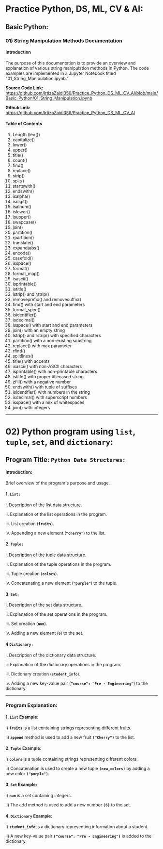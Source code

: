 # **Practice Python, DS, ML, CV & AI:**

## **Basic Python:**

### **01) String Manipulation Methods Documentation**
#### **Introduction**
The purpose of this documentation is to provide an overview and explanation of various string manipulation methods in Python. The code examples are implemented in a Jupyter Notebook titled "01_String_Manipulation.ipynb."

**Source Code Link:**  https://github.com/IrtizaZaidi356/Practice_Python_DS_ML_CV_AI/blob/main/Basic_Python/01_String_Manipulation.ipynb

**Github Link:** https://github.com/IrtizaZaidi356/Practice_Python_DS_ML_CV_AI

#### **Table of Contents**

 1) Length (len())
 2) capitalize()
 3) lower()
 4) upper()
 5) title()
 6) count()
 7) find()
 8) replace()
 9) strip()
 10) split()
 11) startswith()
 12) endswith()
 13) isalpha()
 14) isdigit()
 15) isalnum()
 16) islower()
 17) isupper()
 18) swapcase()
 19) join()
 20) partition()
 21) rpartition()
 22) translate()
 23) expandtabs()
 24) encode()
 25) casefold()
 26) isspace()
 27) format()
 28) format_map()
 29) isascii()
 30) isprintable()
 31) istitle()
 32) lstrip() and rstrip()
 33) removeprefix() and removesuffix()
 34) find() with start and end parameters
 35) format_spec()
 36) isidentifier()
 37) isdecimal()
 38) isspace() with start and end parameters
 39) join() with an empty string
 40) lstrip() and rstrip() with specified characters
 41) partition() with a non-existing substring
 42) replace() with max parameter
 43) rfind()
 44) splitlines()
 45) title() with accents
 46) isascii() with non-ASCII characters
 47) isprintable() with non-printable characters
 48) istitle() with proper titlecased string
 49) zfill() with a negative number
 50) endswith() with tuple of suffixes
 51) isidentifier() with numbers in the string
 52) isdecimal() with superscript numbers
 53) isspace() with a mix of whitespaces
 54) join() with integers

---

# **02) Python program using `list`, `tuple`, `set`, and `dictionary`:**

## **Program Title: `Python Data Structures:`**

#### **Introduction:**
   Brief overview of the program's purpose and usage.

#### **1. `List:`**
   i. Description of the list data structure.

   ii. Explanation of the list operations in the program.
   
   iii. List creation (**`fruits`**).
   
   iv. Appending a new element (**`"cherry"`**) to the list.

#### **2. `Tuple:`**
   i. Description of the tuple data structure.
   
   ii. Explanation of the tuple operations in the program.
   
   iii. Tuple creation (**`colors`**).
   
   iv. Concatenating a new element (**`"purple"`**) to the tuple.

#### **3. `Set:`**
   i. Description of the set data structure.
   
   ii. Explanation of the set operations in the program.
   
   iii. Set creation (**`num`**).
   
   iv. Adding a new element (**`6`**) to the set.

#### **4 `Dictionary:`**
   i. Description of the dictionary data structure.
   
   ii. Explanation of the dictionary operations in the program.
   
   iii. Dictionary creation (**`student_info`**).
   
   iv. Adding a new key-value pair (**`"course": "Pre - Engineering"`**) to the dictionary.
   

---

### **Program Explanation:**

#### **1. `List` Example:**
   i) **`fruits`** is a list containing strings representing different fruits.
   
   ii) **`append`** method is used to add a new fruit **`("Cherry")`** to the list.

#### **2. `Tuple` Example:**
   i) **`colors`** is a tuple containing strings representing different colors.
   
   ii) Concatenation is used to create a new tuple **`(new_colors)`** by adding a new color **`("purple")`**.

#### **3. `Set` Example:**
   i) **`num`** is a set containing integers.
   
   ii) The add method is used to add a new number **`(6)`** to the set.

#### **4. `Dictionary` Example:**
   i) **`student_info`** is a dictionary representing information about a student.
   
   ii) A new key-value pair **`("course": "Pre - Engineering")`** is added to the dictionary
